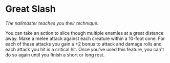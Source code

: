 # Great Slash

*The nailmaster teaches you their technique.*

You can take an action to slice though multiple enemies at a great distance away. Make a melee attack against each creature within a 10-foot cone. For each of these attacks you gain a +2 bonus to attack and damage rolls and each attack you hit is a critical hit. Once you've used this feature, you can't do so again until you finish a short or long rest.
